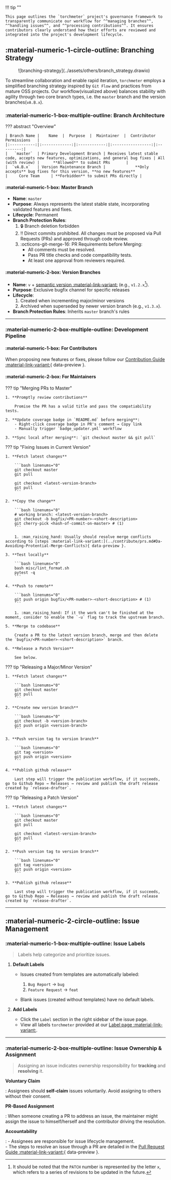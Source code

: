 
!!! tip ""

    This page outlines the `torchmeter` project's governance framework to transparently communicate our workflow for ^^managing branches^^, ^^handling issues^^, and ^^processing contributions^^. It ensures contributors clearly understand how their efforts are reviewed and integrated into the project's development lifecycle.

## **:material-numeric-1-circle-outline: Branching Strategy**

<figure markdown="span">
    ![branching-strategy](../assets/others/branch_strategy.drawio)
</figure>

To streamline collaboration and enable rapid iteration, `torchmeter` employs a simplified branching strategy inspired by `Git Flow` and practices from mature OSS projects. Our workflow(visualized above) balances stability with agility through two core branch types, i.e. the `master` branch and the version branches(`vA.B.x`).

### **:material-numeric-1-box-multiple-outline: Branch Architecture**

??? abstract "Overview"

    | Branch Name |    Name  |  Purpose  |  Maintainer  |  Contributor Permissions   |
    |:-----------:|:-------------:|:------------:|:-----------------:|:--    -------:|
    |   `master`  | Primary Development Branch | Receives latest stable code, accepts new features, optimizations, and general bug fixes | All (with review) |      **Allowed** to submit PRs       |
    |  `vA.B.x`   | Version Maintenance Branch |             **Only accepts** bug fixes for this version, **no new features**               |     Core Team     | **Forbidden** to submit PRs directly |

#### **:material-numeric-1-box: Master Branch**

- **Name**: `master`
- **Purpose**: Always represents the latest stable state, incorporating validated features and fixes.
- **Lifecycle**: Permanent
- **Branch Protection Rules**:
    1. :lock: Branch deletion forbidden
    2. :bangbang: Direct commits prohibited. All changes must be proposed via Pull Requests (PRs) and approved through code review.
    3. :octicons-git-merge-16: PR Requirements before Merging:
        - All comments must be resolved.
        - Pass PR title checks and code compatibility tests.
        - At least one approval from reviewers required.
   
#### **:material-numeric-2-box: Version Branches**

- **Name**: `v` + [semantic version :material-link-variant:](https://semver.org/) (e.g., `v1.2.x`[^1]). 
- **Purpose**: Exclusive bugfix channel for specific releases
- **Lifecycle**:
    1. Created when incrementing major/minor versions
    2. Archived when superseded by newer version branch (e.g., `v1.3.x`).
- **Branch Protection Rules**: Inherits `master` branch's rules

[^1]: It should be noted that the `PATCH` number is represented by the letter `x`, which refers to a series of revisions to be updated in the future.

---

### **:material-numeric-2-box-multiple-outline: Development Pipeline**

#### **:material-numeric-1-box: For Contributors**  

When proposing new features or fixes, please follow our [Contribution Guide :material-link-variant:](../contribute/welcome_contributors.md){ data-preview }.

#### **:material-numeric-2-box: For Maintainers**

??? tip "Merging PRs to Master"

    1. **Promptly review contributions**

        Promise the PR has a valid title and pass the compatiability tests.

    2. **Update coverage badge in `README.md` before merging**:
        - Right-click coverage badge in PR's comment → Copy link  
        - Manually trigger `badge_updater.yml` workflow

    3. **Sync local after merging**: `git checkout master && git pull`

??? tip "Fixing Issues in Current Version"

    1. **Fetch latest changes**
        
        ```bash linenums="0"
        git checkout master
        git pull

        git checkout <latest-version-branch>
        git pull
        ```

    2. **Copy the change**

        ```bash linenums="0"
        # working branch: <latest-version-branch>
        git checkout -b bugfix/<PR-number>-<short-description>
        git cherry-pick <hash-of-commit-on-master> # (1)
        ```

        1. :man_raising_hand: Usually should resolve merge conflicts according to [steps :material-link-variant:](../contribute/prs.md#Da-Avoiding-Protential-Merge-Conflicts){ data-preview }.

    3. **Test locally**

        ```bash linenums="0"
        bash misc/lint_format.sh
        pytest -q
        ```

    4. **Push to remote**
   
        ```bash linenums="0"
        git push origin bugfix/<PR-number>-<short-description> # (1)
        ```

        1. :man_raising_hand: If it the work can't be finished at the moment, consider to enable the `-u` flag to track the upstream branch.

    5. **Merge to codebase**
        
        Create a PR to the latest version branch, merge and then delete the `bugfix/<PR-number>-<short-description>` branch.

    6. **Release a Patch Version**

        See below.

??? tip "Releasing a Major/Minor Version"

    1. **Fetch latest changes**
        
        ```bash linenums="0"
        git checkout master
        git pull
        ```

    2. **Create new version branch**

        ```bash linenums="0"
        git checkout -b <version-branch>
        git push origin <version-branch>
        ```
    
    3. **Push version tag to version branch**

        ```bash linenums="0"
        git tag <version>
        git push origin <version>
        ```

    4. **Publish github release**
   
        Last step will trigger the publication workflow, if it succeeds, go to Github Repo → Releases → review and publish the draft release created by `release-drafter`.

??? tip "Releasing a Patch Version"

    1. **Fetch latest changes**
        
        ```bash linenums="0"
        git checkout master
        git pull

        git checkout <latest-version-branch>
        git pull
        ```

    2. **Push version tag to version branch**

        ```bash linenums="0"
        git tag <version>
        git push origin <version>
        ```

    3. **Publish github release**
   
        Last step will trigger the publication workflow, if it succeeds, go to Github Repo → Releases → review and publish the draft release created by `release-drafter`.

---

## **:material-numeric-2-circle-outline: Issue Management**

### **:material-numeric-1-box-multiple-outline: Issue Labels**

> Labels help categorize and prioritize issues.

1. **Default Labels**

    - Issues created from templates are automatically labeled:  
        1. `Bug Report` → `bug`  
        2. `Feature Request` → `feat`  

    - Blank issues (created without templates) have no default labels.

2. **Add Labels** 

    - Click the `Label` section in the right sidebar of the issue page.
    - View all labels `torchmeter` provided at our [Label page :material-link-variant:](https://github.com/TorchMeter/torchmeter/labels).

---

### **:material-numeric-2-box-multiple-outline: Issue Ownership & Assignment**

> Assigning an issue indicates ownership responsibility for **tracking** and **resolving** it.

**Voluntary Claim**

:   Assignees should **self-claim** issues voluntarily. Avoid assigning to others without their consent.  

**PR-Based Assignment**

:   When someone creating a PR to address an issue, the maintainer might assign the issue to himself/herself and the contributor driving the resolution.

**Accountability**

:   - Assignees are responsible for issue lifecycle management.  
    - The steps to resolve an issue through a PR are detailed in the [Pull Request Guide :material-link-variant:](../contribute/prs.md){ data-preview }.